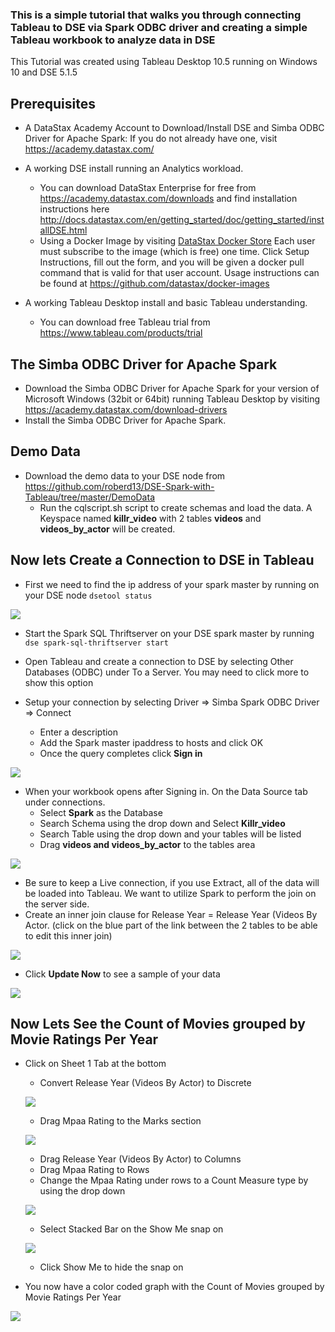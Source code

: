 ### This is a simple tutorial that walks you through connecting Tableau to DSE via Spark ODBC driver and creating a simple Tableau workbook to analyze data in DSE

This Tutorial was created using Tableau Desktop 10.5 running on Windows 10 and DSE 5.1.5 

## Prerequisites

* A DataStax Academy Account to Download/Install DSE and Simba ODBC Driver for Apache Spark:  If you do not already have one, visit https://academy.datastax.com/
* A working DSE install running an Analytics workload.  
  * You can download DataStax Enterprise for free from https://academy.datastax.com/downloads and find installation instructions here http://docs.datastax.com/en/getting_started/doc/getting_started/installDSE.html 
  * Using a Docker Image by visiting [DataStax Docker Store](https://store.docker.com/images/datastax) Each user  must subscribe to the image (which is free) one time. Click Setup Instructions, fill out the form, and you will be given a docker pull command that is valid for that user account. Usage instructions can be found at https://github.com/datastax/docker-images
    

* A working Tableau Desktop install and basic Tableau understanding.  
  * You can download free Tableau trial from https://www.tableau.com/products/trial 


## The Simba ODBC Driver for Apache Spark

* Download the Simba ODBC Driver for Apache Spark for your version of Microsoft Windows (32bit or 64bit) running Tableau Desktop by visiting https://academy.datastax.com/download-drivers
* Install the Simba ODBC Driver for Apache Spark.

## Demo Data

* Download the demo data to your DSE node from https://github.com/roberd13/DSE-Spark-with-Tableau/tree/master/DemoData
  * Run the cqlscript.sh script to create schemas and load the data. A Keyspace named **killr_video** with 2 tables **videos** and **videos_by_actor** will be created.

## Now lets Create a Connection to DSE in Tableau

* First we need to find the ip address of your spark master by running on your DSE node `dsetool status`

![](https://github.com/roberd13/DSE-Spark-with-Tableau/blob/master/images/dsetool_status.png)

* Start the Spark SQL Thriftserver on your DSE spark master by running `dse spark-sql-thriftserver start`
* Open Tableau and create a connection to DSE by selecting Other Databases (ODBC) under To a Server.  You may need to click more to show this option

* Setup your connection by selecting Driver => Simba Spark ODBC Driver => Connect
  * Enter a description
  * Add the Spark master ipaddress to hosts and click OK
  * Once the query completes click **Sign in** 

![](https://github.com/roberd13/DSE-Spark-with-Tableau/blob/master/images/connection.png)

* When your workbook opens after Signing in. On the Data Source tab under connections.
  * Select **Spark** as the Database
  * Search Schema using the drop down and Select **Killr_video** 
  * Search Table using the drop down and your tables will be listed
  * Drag **videos and videos_by_actor** to the tables area
  
![](https://github.com/roberd13/DSE-Spark-with-Tableau/blob/master/images/Data%20Source.png) 

  * Be sure to keep a Live connection, if you use Extract, all of the data will be loaded into Tableau.  We want to utilize Spark to perform the join on the server side.
  * Create an inner join clause for Release Year = Release Year (Videos By Actor. (click on the blue part of the link between the 2 tables to be able to edit this inner join)

![](https://github.com/roberd13/DSE-Spark-with-Tableau/blob/master/images/Join%20clause.png)  

  * Click **Update Now** to see a sample of your data
  
![](https://github.com/roberd13/DSE-Spark-with-Tableau/blob/master/images/Updated%20Data.png)

## Now Lets See the Count of Movies grouped by Movie Ratings Per Year

* Click on Sheet 1 Tab at the bottom 
  * Convert Release Year (Videos By Actor) to Discrete
  
  ![](https://github.com/roberd13/DSE-Spark-with-Tableau/blob/master/images/discrete.png)
  
  * Drag Mpaa Rating to the Marks section
   
  ![](https://github.com/roberd13/DSE-Spark-with-Tableau/blob/master/images/Marks.png)
  
  * Drag Release Year (Videos By Actor) to Columns
  * Drag Mpaa Rating to Rows
  * Change the Mpaa Rating under rows to a Count Measure type by using the drop down 
  
  ![](https://github.com/roberd13/DSE-Spark-with-Tableau/blob/master/images/measure.png)
  
  * Select Stacked Bar on the Show Me snap on 
  
  ![](https://github.com/roberd13/DSE-Spark-with-Tableau/blob/master/images/showme.png)
  
  * Click Show Me to hide the snap on 
  
* You now have a color coded graph with the Count of Movies grouped by Movie Ratings Per Year

![](https://github.com/roberd13/DSE-Spark-with-Tableau/blob/master/images/graph.png)

